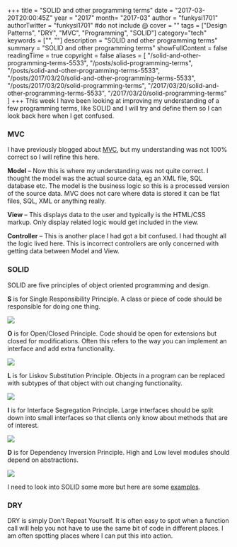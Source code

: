 +++
title = "SOLID and other programming terms"
date = "2017-03-20T20:00:45Z"
year = "2017"
month= "2017-03"
author = "funkysi1701"
authorTwitter = "funkysi1701" #do not include @
cover = ""
tags = ["Design Patterns", "DRY", "MVC", "Programming", "SOLID"]
category="tech"
keywords = ["", ""]
description =  "SOLID and other programming terms"
summary = "SOLID and other programming terms"
showFullContent = false
readingTime = true
copyright = false
aliases = [
    "/solid-and-other-programming-terms-5533",
    "/posts/solid-programming-terms",
    "/posts/solid-and-other-programming-terms-5533",
    "/posts/2017/03/20/solid-and-other-programming-terms-5533",
    "/posts/2017/03/20/solid-programming-terms",
    "/2017/03/20/solid-and-other-programming-terms-5533",
    "/2017/03/20/solid-programming-terms"
]
+++
This week I have been looking at improving my understanding of a few programming terms, like SOLID and I will try and define them so I can look back here when I get confused.

### MVC

I have previously blogged about [MVC](https://www.funkysi1701.com/2016/03/17/model-view-controller-mvc/), but my understanding was not 100% correct so I will refine this here.

**Model** – Now this is where my understanding was not quite correct. I thought the model was the actual source data, eg an XML file, SQL database etc. The model is the business logic so this is a processed version of the source data. MVC does not care where data is stored it can be flat files, SQL, XML or anything really.

**View** – This displays data to the user and typically is the HTML/CSS markup. Only display related logic would get included in the view.

**Controller** – This is another place I had got a bit confused. I had thought all the logic lived here. This is incorrect controllers are only concerned with getting data between Model and View.

### SOLID

SOLID are five principles of object oriented programming and design.

**S** is for Single Responsibility Principle. A class or piece of code should be responsible for doing one thing.

![](https://storageaccountblog9f5d.blob.core.windows.net/blazor/wp-content/uploads/2017/03/SingleResponsibilityPrinciple2_71060858.jpg?resize=300%2C240&ssl=1)

**O** is for Open/Closed Principle. Code should be open for extensions but closed for modifications. Often this refers to the way you can implement an interface and add extra functionality.

![](https://storageaccountblog9f5d.blob.core.windows.net/blazor/wp-content/uploads/2017/03/ocp.jpg?resize=300%2C240&ssl=1)

**L** is for Liskov Substitution Principle. Objects in a program can be replaced with subtypes of that object with out changing functionality.

![](https://storageaccountblog9f5d.blob.core.windows.net/blazor/wp-content/uploads/2017/03/LiskovSubtitutionPrinciple_52BB5162.jpg?resize=300%2C240&ssl=1)

**I** is for Interface Segregation Principle. Large interfaces should be split down into small interfaces so that clients only know about methods that are of interest.

![](https://storageaccountblog9f5d.blob.core.windows.net/blazor/wp-content/uploads/2017/03/isp.jpg?resize=300%2C240&ssl=1)

**D** is for Dependency Inversion Principle. High and Low level modules should depend on abstractions.

![](https://storageaccountblog9f5d.blob.core.windows.net/blazor/wp-content/uploads/2017/03/dip.jpg?resize=300%2C240&ssl=1)

I need to look into SOLID some more but here are some [examples](https://www.codeproject.com/Articles/703634/SOLID-architecture-principles-using-simple-Csharp).

### DRY

DRY is simply Don’t Repeat Yourself. It is often easy to spot when a function call will help you not have to use the same bit of code in different places. I am often spotting places where I can put this into action.